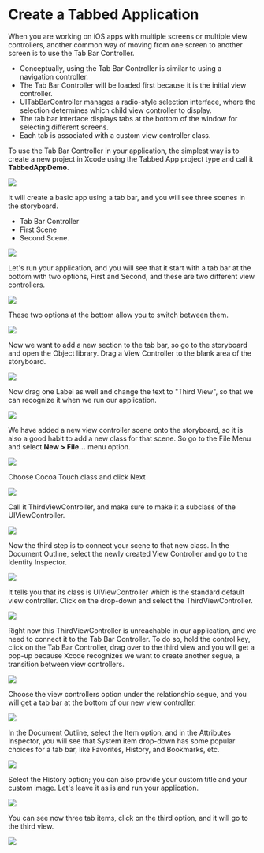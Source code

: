 # Create a Tabbed Application

When you are working on iOS apps with multiple screens or multiple view controllers, another common way of moving from one screen to another screen is to use the Tab Bar Controller. 

 - Conceptually, using the Tab Bar Controller is similar to using a navigation controller. 
 - The Tab Bar Controller will be loaded first because it is the initial view controller.
 - UITabBarController manages a radio-style selection interface, where the selection determines which child view controller to display.
 - The tab bar interface displays tabs at the bottom of the window for selecting different screens.
 - Each tab is associated with a custom view controller class. 

To use the Tab Bar Controller in your application, the simplest way is to create a new project in Xcode using the Tabbed App project type and call it **TabbedAppDemo**. 

<img src="images/tabbed-app1.png">

It will create a basic app using a tab bar, and you will see three scenes in the storyboard.

 - Tab Bar Controller
 - First Scene
 - Second Scene. 

<img src="images/tabbed-app2.png">

Let's run your application, and you will see that it start with a tab bar at the bottom with two options, First and Second, and these are two different view controllers. 

<img src="images/tabbed-app3.png">

These two options at the bottom allow you to switch between them.

<img src="images/tabbed-app4.png">

Now we want to add a new section to the tab bar, so go to the storyboard and open the Object library. Drag a View Controller to the blank area of the storyboard. 

<img src="images/tabbed-app5.png">

Now drag one Label as well and change the text to "Third View", so that we can recognize it when we run our application.

<img src="images/tabbed-app6.png">

We have added a new view controller scene onto the storyboard, so it is also a good habit to add a new class for that scene. So go to the File Menu and select **New > File...** menu option.

<img src="images/tabbed-app7.png">

Choose Cocoa Touch class and click Next

<img src="images/tabbed-app8.png">

Call it ThirdViewController, and make sure to make it a subclass of the UIViewController. 

<img src="images/tabbed-app9.png">

Now the third step is to connect your scene to that new class. In the Document Outline, select the newly created View Controller and go to the Identity Inspector.

<img src="images/tabbed-app10.png">

It tells you that its class is UIViewController which is the standard default view controller. Click on the drop-down and select the ThirdViewController.

<img src="images/tabbed-app11.png">

Right now this ThirdViewController is unreachable in our application, and we need to connect it to the Tab Bar Controller. To do so, hold the control key, click on the Tab Bar Controller, drag over to the third view and you will get a pop-up because Xcode recognizes we want to create another segue, a transition between view controllers.

<img src="images/tabbed-app12.png">

Choose the view controllers option under the relationship segue, and you will get a tab bar at the bottom of our new view controller.

<img src="images/tabbed-app13.png">

In the Document Outline, select the Item option, and in the Attributes Inspector, you will see that System item drop-down has some popular choices for a tab bar, like Favorites, History, and Bookmarks, etc. 

<img src="images/tabbed-app14.png">

Select the History option; you can also provide your custom title and your custom image. Let's leave it as is and run your application. 

<img src="images/tabbed-app15.png">

You can see now three tab items, click on the third option, and it will go to the third view.

<img src="images/tabbed-app16.png">

